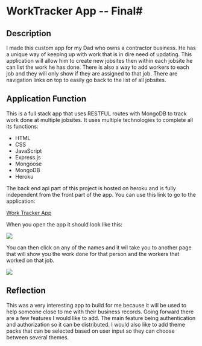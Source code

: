 # WorkTracker App -- Final#

## Description ##

I made this custom app for my Dad who owns a contractor business. He has a unique way of keeping up with work that is in dire need of updating. This application will allow him to create new jobsites then within each jobsite he can list the work he has done. There is also a way to add workers to each job and they will only show if they are assigned to that job. There are navigation links on top to easily go back to the list of all jobsites.

## Application Function ##

This is a full stack app that uses RESTFUL routes with MongoDB to track work done at multiple jobsites. It uses multiple technologies to complete all its functions:

* HTML
* CSS
* JavaScript
* Express.js
* Mongoose
* MongoDB
* Heroku

The back end api part of this project is hosted on heroku and is fully independent from the front part of the app. You can use this link to go to the application:

[Work Tracker App](https://worktrackerapp.herokuapp.com/)

When you open the app it should look like this:

<img src='../worktracker/src/images/index.png'>

You can then click on any of the names and it wil take you to another page that will show you the work done for that person and the workers that worked on that job.

<img src='../worktracker/src/images/show.png'>

## Reflection ##

This was a very interesting app to build for me because it will be used to help someone close to me with their business records. Going forward there are a few features I would like to add. The main feature being authentication and authorization so it can be distributed. I would also like to add theme packs that can be selected based on user input so they can choose between several themes.